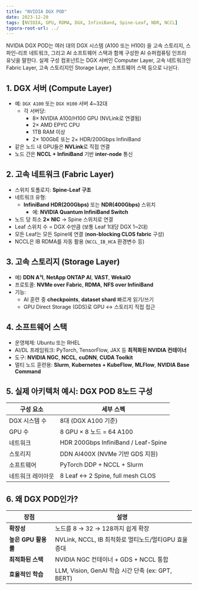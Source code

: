 ```yaml
---
title: "NVIDIA DGX POD"
date: 2023-12-20
tags: [NVIDIA, GPU, RDMA, DGX, InfiniBand, Spine-Leaf, NDR, NCCL]
typora-root-url: ../
---
```


NVIDIA DGX POD는 여러 대의 DGX 시스템 (A100 또는 H100) 을 고속 스토리지, 스파인-리프 네트워크, 그리고 AI 소프트웨어 스택과 함께 구성한 AI 슈퍼컴퓨팅 인프라 유닛을 말한다.  실제 구성 컴포넌트는 DGX 서버인 Computer Layer, 고속 네트워크인 Fabric Layer, 고속 스토리지인 Storage Layer, 소프트웨어 스택 등으로 나뉜다. 



## 1. DGX 서버 (Compute Layer)

* 예: `DGX A100` 또는 `DGX H100` 서버 4~32대
  * 각 서버당:
    * 8× NVIDIA A100/H100 GPU (NVLink로 연결됨)
    * 2× AMD EPYC CPU
    * 1TB RAM 이상
    * 2× 100GbE 또는 2× HDR/200Gbps InfiniBand
* 같은 노드 내 GPU들은 **NVLink**로 직접 연결
* 노드 간은 **NCCL + InfiniBand** 기반 **inter-node** 통신



## 2. 고속 네트워크 (Fabric Layer)

* 스위치 토폴로지: **Spine-Leaf 구조**
* 네트워크 유형:
  - **InfiniBand HDR(200Gbps)** 또는 **NDR(400Gbps)** 스위치
    - 예: **NVIDIA Quantum InfiniBand Switch**
* 노드 당 최소 **2× NIC** → Spine 스위치로 연결
* Leaf 스위치 수 = DGX 수만큼 (보통 Leaf 1대당 DGX 1~2대)
* 모든 Leaf는 모든 Spine에 연결 (**non-blocking CLOS fabric** 구성)
* NCCL은 IB RDMA를 자동 활용 (`NCCL_IB_HCA` 환경변수 등)



## 3. 고속 스토리지 (Storage Layer)

* 예) **DDN A³I**, **NetApp ONTAP AI**, **VAST**, **WekaIO**
* 프로토콜: **NVMe over Fabric**, **RDMA**, **NFS over InfiniBand**
* 기능: 
  * AI 훈련 중 **checkpoints**, **dataset shard** 빠르게 읽기/쓰기
  * GPU Direct Storage (GDS)로 GPU ↔ 스토리지 직접 접근



## 4. 소프트웨어 스택

* 운영체제: Ubuntu 또는 RHEL
* AI/DL 프레임워크:  PyTorch, TensorFlow, JAX 등 **최적화된 NVIDIA 컨테이너**
* 도구: **NVIDIA NGC**, **NCCL**, **cuDNN**, **CUDA Toolkit**
* 멀티 노드 훈련용: **Slurm**, **Kubernetes + KubeFlow**, **MLFlow**, **NVIDIA Base Command**



## 5. 실제 아키텍처 예시: DGX POD 8노드 구성

| 구성 요소         | 세부 스펙                           |
| ----------------- | ----------------------------------- |
| DGX 시스템 수     | 8대 (DGX A100 기준)                 |
| GPU 수            | 8 GPU × 8 노드 = 64 A100            |
| 네트워크          | HDR 200Gbps InfiniBand / Leaf-Spine |
| 스토리지          | DDN AI400X (NVMe 기반 GDS 지원)     |
| 소프트웨어        | PyTorch DDP + NCCL + Slurm          |
| 네트워크 레이아웃 | 8 Leaf ↔ 2 Spine, full mesh CLOS    |



## 6. 왜 DGX POD인가?

| 장점                | 설명                                                 |
| ------------------- | ---------------------------------------------------- |
| **확장성**          | 노드를 8 → 32 → 128까지 쉽게 확장                    |
| **높은 GPU 활용률** | NVLink, NCCL, IB 최적화로 멀티노드/멀티GPU 효율 증대 |
| **최적화된 스택**   | NVIDIA NGC 컨테이너 + GDS + NCCL 통합                |
| **효율적인 학습**   | LLM, Vision, GenAI 학습 시간 단축 (ex: GPT, BERT)    |
